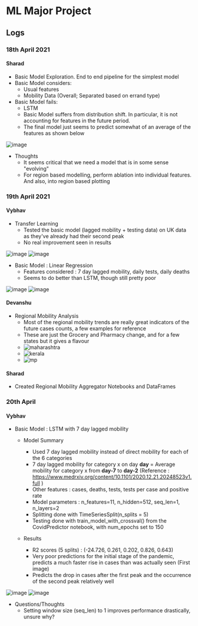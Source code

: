 # ML Major Project

## Logs

### 18th April 2021
#### Sharad
- Basic Model Exploration. End to end pipeline for the simplest model
- Basic Model considers:
  - Usual features
  - Mobility Data (Overall; Separated based on errand type)
- Basic Model fails:
  - LSTM
  - Basic Model suffers from distribution shift. In particular, it is not accounting for features in the future period. 
  - The final model just seems to predict somewhat of an average of the features as shown below

![image](https://user-images.githubusercontent.com/56106207/115334589-4bf06700-a1b9-11eb-843e-255d6cd07cd3.png)



- Thoughts
  - It seems critical that we need a model that is in some sense "evolving"
  - For region based modelling, perform ablation into individual features. And also, into region based plotting 

### 19th April 2021
#### Vybhav
- Transfer Learning
  - Tested the basic model (lagged mobility + testing data) on UK data as they've already had their second peak
  - No real improvement seen in results

![image](https://user-images.githubusercontent.com/81354041/115293507-0a3dcd00-a175-11eb-81d7-0169363d28a3.png)
![image](https://user-images.githubusercontent.com/81354041/115293539-145fcb80-a175-11eb-8c33-a5726174732a.png)

- Basic Model : Linear Regression
  - Features considered : 7 day lagged mobility, daily tests, daily deaths
  - Seems to do better than LSTM, though still pretty poor

![image](https://user-images.githubusercontent.com/81354041/115298034-8b4b9300-a17a-11eb-9809-bfb8f779eae6.png)
![image](https://user-images.githubusercontent.com/81354041/115298153-b9c96e00-a17a-11eb-9fcc-0114bc2ca6c0.png)

#### Devanshu
- Regional Mobility Analysis
  -  Most of the regional mobility trends are really great indicators of the future cases counts, a few examples for reference
  -  These are just the Grocery and Pharmacy change, and for a few states but it gives a flavour
  - ![maharashtra](https://user-images.githubusercontent.com/56106207/115298679-64da2780-a17b-11eb-8582-7d0196fab3b4.png)
  - ![kerala](https://user-images.githubusercontent.com/56106207/115298692-699edb80-a17b-11eb-8b9a-2f728a4eb0d8.png)
  - ![mp](https://user-images.githubusercontent.com/56106207/115298718-70c5e980-a17b-11eb-9275-0f2560532c1b.png)


#### Sharad
- Created Regional Mobility Aggregator Notebooks and DataFrames

### 20th April
#### Vybhav

- Basic Model : LSTM with 7 day lagged mobility
  - Model Summary
    - Used 7 day lagged mobility instead of direct mobility for each of the 6 categories
    - 7 day lagged mobility for category x on day **day** = Average mobility for category x from **day-7** to **day-2** (Reference : https://www.medrxiv.org/content/10.1101/2020.12.21.20248523v1.full )
    - Other features : cases, deaths, tests, tests per case and positive rate
    - Model parameters : n_features=11, n_hidden=512, seq_len=1, n_layers=2
    - Splitting done with TimeSeriesSplit(n_splits = 5)
    - Testing done with train_model_with_crossval() from the CovidPredictor notebook, with num_epochs set to 150

  - Results
    - R2 scores (5 splits) : (-24.726, 0.261, 0.202, 0.826, 0.643)
    - Very poor predictions for the initial stage of the pandemic, predicts a much faster rise in cases than was actually seen (First image)
    - Predicts the drop in cases after the first peak and the occurrence of the second peak relatively well

![image](https://user-images.githubusercontent.com/81354041/115383217-2f712080-a1f3-11eb-8d00-4f77e063848c.png) 
![image](https://user-images.githubusercontent.com/81354041/115362443-2a09db00-a1df-11eb-8925-fc2ffa305a42.png)

  - Questions/Thoughts
    - Setting window size (seq_len) to 1 improves performance drastically, unsure why?
 

